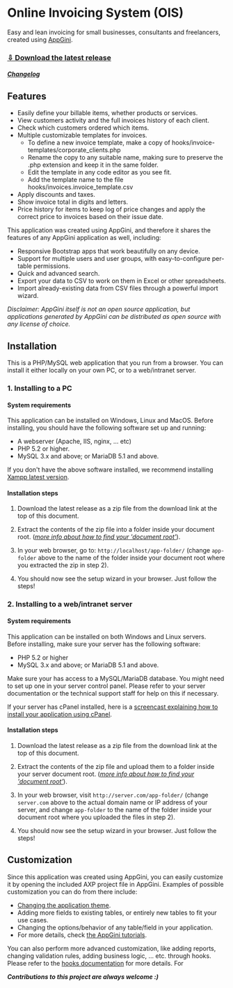 # Online Invoicing System (OIS)

Easy and lean invoicing for small businesses, consultants and freelancers, created using [AppGini](https://bigprof.com/appgini/).

### [⇩ Download the latest release](https://github.com/bigprof-software/online-invoicing-system/releases/latest)

##### [_Changelog_](https://github.com/bigprof-software/online-invoicing-system/releases)

## Features

* Easily define your billable items, whether products or services.
* View customers activity and the full invoices history of each client.
* Check which customers ordered which items.
* Multiple customizable templates for invoices.
	* To define a new invoice template, make a copy of hooks/invoice-templates/corporate_clients.php
	* Rename the copy to any suitable name, making sure to preserve the .php extension and keep it in the same folder.
	* Edit the template in any code editor as you see fit.
	* Add the template name to the file hooks/invoices.invoice_template.csv
* Apply discounts and taxes.
* Show invoice total in digits and letters.
* Price history for items to keep log of price changes and apply the correct price to invoices based on their issue date.

This application was created using AppGini, and therefore it shares the features of any AppGini application as well, including:

* Responsive Bootstrap apps that work beautifully on any device.
* Support for multiple users and user groups, with easy-to-configure per-table permissions.
* Quick and advanced search.
* Export your data to CSV to work on them in Excel or other spreadsheets.
* Import already-existing data from CSV files through a powerful import wizard.

*Disclaimer: AppGini itself is not an open source application, but applications generated by AppGini can be distributed as open source with any license of choice.*

## Installation

This is a PHP/MySQL web application that you run from a browser. You can install it either locally on your own PC, or to a web/intranet server.

### 1. Installing to a PC

#### System requirements

This application can be installed on Windows, Linux and MacOS. Before installing, you should have the following software set up and running:

* A webserver (Apache, IIS, nginx, ... etc)
* PHP 5.2 or higher.
* MySQL 3.x and above; or MariaDB 5.1 and above.

If you don't have the above software installed, we recommend installing
[Xampp latest version](http://www.apachefriends.org/).

#### Installation steps

1. Download the latest release as a zip file from the download link at the top of this document.

2. Extract the contents of the zip file into a folder inside your document root. (*[more info about how to find your 'document root'](http://www.karelia.com/sandvox/help/z/Document_Root.html)*).

3. In your web browser, go to: `http://localhost/app-folder/` (change `app-folder` above to the name of the folder inside your document root where you extracted the zip in step 2).

4. You should now see the setup wizard in your browser. Just follow the steps!

### 2. Installing to a web/intranet server

#### System requirements

This application can be installed on both Windows and Linux servers. Before installing, make sure your server has the following software:

* PHP 5.2 or higher
* MySQL 3.x and above; or MariaDB 5.1 and above.
	
Make sure your has access to a MySQL/MariaDB database. You might need to set up one in your server control panel. Please refer to your server documentation or the technical support staff	for help on this if necessary.

If your server has cPanel installed, here is a [screencast explaining how to install your application using cPanel](https://bigprof.com/appgini/screencasts/how-to-upload-your-appgini-web-application-to-a-web-server-using-ftp-and-cpanel).

#### Installation steps

1. Download the latest release as a zip file from the download link at the top of this document.

2. Extract the contents of the zip file and upload them to a folder inside your server document root. (*[more info about how to find your 'document root'](http://www.karelia.com/sandvox/help/z/Document_Root.html)*).

3. In your web browser, visit `http://server.com/app-folder/` (change `server.com` above to the actual domain name or IP address of your server, and change `app-folder` to the name of the folder inside your document root where you uploaded the files in step 2).

4. You should now see the setup wizard in your browser. Just follow the steps!

## Customization

Since this application was created using AppGini, you can easily customize it by opening the included AXP project file in AppGini. Examples of possible customization you can do from there include:

* [Changing the application theme](https://bigprof.com/appgini/screencasts/how-to-easily-change-your-appgini-application-theme).
* Adding more fields to existing tables, or entirely new tables to fit your use cases.
* Changing the options/behavior of any table/field in your application.
* For more details, check [the AppGini tutorials](https://bigprof.com/appgini/screencasts/).

You can also perform more advanced customization, like adding reports, changing validation rules, adding business logic, ... etc. through hooks. Please refer to the [hooks documentation](https://bigprof.com/appgini/help/advanced-topics/hooks) for more details. For

_**Contributions to this project are always welcome :)**_
